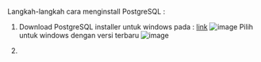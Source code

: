 Langkah-langkah cara menginstall PostgreSQL :
1. Download PostgreSQL installer untuk windows pada : [link](https://www.postgresql.org/download/windows/)
![image](https://github.com/azzamkhalif10/pertemuan1-basis-data/assets/148309117/ddbbe1d5-2546-49f0-afd5-88e52e459cc5)
  Pilih untuk windows dengan versi terbaru
![image](https://github.com/azzamkhalif10/pertemuan1-basis-data/assets/148309117/12706d2f-3079-4b96-bd74-5ff988b4115f)

2. 

